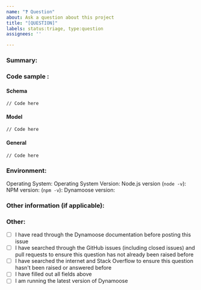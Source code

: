 ```yaml
---
name: "❓ Question"
about: Ask a question about this project
title: "[QUESTION]"
labels: status:triage, type:question
assignees: ''

---
```


<!-- Not filling out ALL of the relevant fields in this issue will cause your issue to be closed -->

### Summary:




### Code sample <!-- Remove this section if it doesn't apply to your question -->:
#### Schema
```
// Code here
```

#### Model
```
// Code here
```

#### General
```
// Code here
```


### Environment:

Operating System:
Operating System Version:
Node.js version (`node -v`):
NPM version: (`npm -v`):
Dynamoose version:


### Other information (if applicable):




### Other:
- [ ] I have read through the Dynamoose documentation before posting this issue
- [ ] I have searched through the GitHub issues (including closed issues) and pull requests to ensure this question has not already been raised before
- [ ] I have searched the internet and Stack Overflow to ensure this question hasn't been raised or answered before
- [ ] I have filled out all fields above
- [ ] I am running the latest version of Dynamoose
